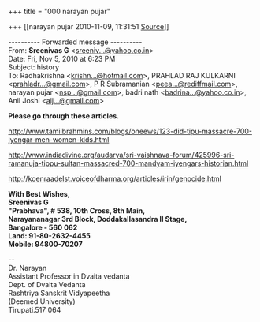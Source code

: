 +++
title = "000 narayan pujar"

+++
[[narayan pujar	2010-11-09, 11:31:51 [Source](https://groups.google.com/g/bvparishat/c/9_Ytq2mHXQ0)]]



  
  

---------- Forwarded message ----------  
From: **Sreenivas G** \<[sreeniv...@yahoo.co.in]()\>  
Date: Fri, Nov 5, 2010 at 6:23 PM  
Subject: history  
To: Radhakrishna \<[krishn...@hotmail.com]()\>, PRAHLAD RAJ KULKARNI \<[prahladr...@gmail.com]()\>, P R Subramanian \<[peea...@rediffmail.com]()\>, narayan pujar \<[nsp...@gmail.com]()\>, badri nath \<[badrina...@yahoo.co.in]()\>, Anil Joshi \<[aij...@gmail.com]()\>  
  
  

**Please go through these articles.**

<http://www.tamilbrahmins.com/blogs/oneews/123-did-tipu-massacre-700-iyengar-men-women-kids.html>



<http://www.indiadivine.org/audarya/sri-vaishnava-forum/425996-sri-ramanuja-tippu-sultan-massacred-700-mandyam-iyengars-historian.html>



<http://koenraadelst.voiceofdharma.org/articles/irin/genocide.html>

**With Best Wishes,  
Sreenivas G  
"Prabhava", # 538, 10th Cross, 8th Main,  
Narayananagar 3rd Block, Doddakallasandra II Stage,  
Bangalore - 560 062  
Land: 91-80-2632-4455  
Mobile: 94800-70207**

  
  
  
--  
Dr. Narayan  
Assistant Professor in Dvaita vedanta  
Dept. of Dvaita Vedanta  
Rashtriya Sanskrit Vidyapeetha  
(Deemed University)  
Tirupati.517 064  

